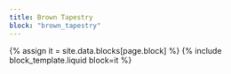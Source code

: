 ```yaml
---
title: Brown Tapestry
block: "brown_tapestry"
---
```


{% assign it = site.data.blocks[page.block] %}
{% include block_template.liquid block=it %}

